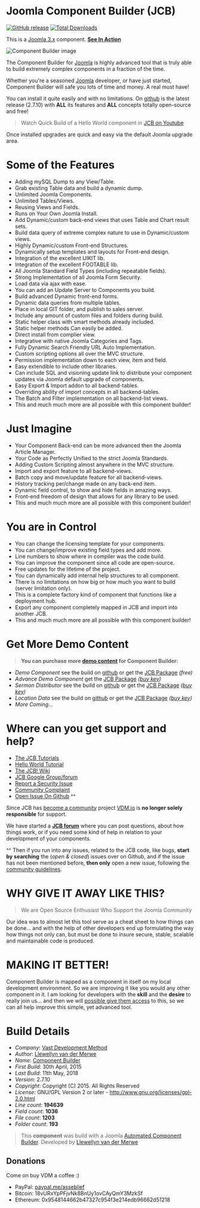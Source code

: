 # Joomla Component Builder (JCB)
[![GitHub release](https://img.shields.io/github/release/vdm-io/Joomla-Component-Builder.svg)](https://github.com/vdm-io/Joomla-Component-Builder/releases) [![Total Downloads](https://img.shields.io/github/downloads/vdm-io/Joomla-Component-Builder/total.svg)](https://github.com/vdm-io/Joomla-Component-Builder/releases)

This is a [Joomla 3.x](https://extensions.joomla.org/extension/component-builder/) component. [__See In Action__](https://www.youtube.com/watch?v=IQfsLYIeblk&list=PLQRGFI8XZ_wtGvPQZWBfDzzlERLQgpMRE&index=45)

 ![Component Builder image](https://raw.githubusercontent.com/vdm-io/Joomla-Component-Builder/master/admin/assets/images/vdm-component.jpg "The Component Builder")

The Component Builder for [Joomla](https://extensions.joomla.org/extension/component-builder/) is highly advanced tool that is truly able to build extremely complex components in a fraction of the time.

Whether you're a seasoned [Joomla](https://extensions.joomla.org/extension/component-builder/) developer, or have just started, Component Builder will safe you lots of time and money. A real must have!

You can install it quite easily and with no limitations. On [github](https://github.com/vdm-io/Joomla-Component-Builder/releases) is the latest release (2.7.10) with **ALL** its features and **ALL** concepts totally open-source and free! 

> Watch Quick Build of a Hello World component in [JCB on Youtube](https://www.youtube.com/watch?v=IQfsLYIeblk&list=PLQRGFI8XZ_wtGvPQZWBfDzzlERLQgpMRE&index=45)

Once installed upgrades are quick and easy via the default Joomla upgrade area.

Some of the Features
====================

+ Adding mySQL Dump to any View/Table.
+ Grab existing Table data and build a dynamic dump.
+ Unlimited Joomla Components.
+ Unlimited Tables/Views.
+ Reusing Views and Fields.
+ Runs on Your Own Joomla Install.
+ Add Dynamic/custom back-end views that uses Table and Chart result sets.
+ Build data query of extreme complex nature to use in Dynamic/custom views.
+ Highly Dynamic/custom Front-end Structures.
+ Dynamically setup templates and layouts for Front-end design.
+ Integration of the excellent UIKIT lib.
+ Integration of the excellent FOOTABLE lib.
+ All Joomla Standard Field Types (including repeatable fields).
+ Strong Implementation of all Joomla Form Security.
+ Load data via ajax with ease.
+ You can add an Update Server to Components you build.
+ Build advanced Dynamic front-end forms.
+ Dynamic data queries from multiple tables.
+ Place in local GIT folder, and publish to sales server.
+ Include any amount of custom files and folders during build.
+ Static helper class with smart methods already included.
+ Static helper methods Can easily be added.
+ Direct install from complier view.
+ Integrative with native Joomla Categories and Tags.
+ Fully Dynamic Search Friendly URL Auto Implementation.
+ Custom scripting options all over the MVC structure.
+ Permission implementation down to each view, item and field.
+ Easy extendible to include other libraries.
+ Can include SQL and visioning update link to distribute your component updates via Joomla default upgrade of components.
+ Easy Export & Import addon to all backend-tables.
+ Overriding ability of import concepts in all backend-tables.
+ The Batch and Filter implementation on all backend-list views.
+ This and much much more are all possible with this component builder!

Just Imagine
====================

+ Your Component Back-end can be more advanced then the Joomla Article Manager.
+ Your Code as Perfectly Unified to the strict Joomla Standards.
+ Adding Custom Scripting almost anywhere in the MVC structure.
+ Import and export feature to all backend-views.
+ Batch copy and move/update feature for all backend-views.
+ History tracking per/change made on any back-end item.
+ Dynamic field control, to show and hide fields in amazing ways.
+ Front-end freedom of design that allows for any library to be used.
+ This and much much more are all possible with this component builder!

You are in Control
====================

+ You can change the licensing template for your components.
+ You can change/improve existing field types and add more.
+ Line numbers to show where in compiler was the code build.
+ You can improve the component since all code are open-source.
+ Free updates for the lifetime of the project.
+ You can dynamically add internal help structures to all component.
+ There is no limitations on how big or how much you want to build (server limitation only).
+ This is a complete factory kind of component that functions like a deployment hub.
+ Export any component completely mapped in JCB and import into another JCB.
+ This and much much more are all possible with this component builder!

Get More Demo Content
====================

> **You can purchase more [demo content](http://vdm.bz/jcb-packages) for Component Builder:**

+ *Demo Component* see the build on [github](https://github.com/namibia/demo-joomla-3-component) or get the [JCB Package](https://github.com/vdm-io/JCB-Packages/raw/master/JCB_demo.zip) _(free)_
+ *Advance Demo Component* get the [JCB Package](https://github.com/vdm-io/JCB-Packages/raw/master/JCB_demoAdvanced.zip) _([buy key](http://vdm.bz/get-advance-demo-key))_
+ *Sermon Distributor* see the build on [github](https://github.com/SermonDistributor/Joomla-3-Component) or get the [JCB Package](https://github.com/vdm-io/JCB-Packages/raw/master/JCB_sermondistributor.zip) _([buy key](http://vdm.bz/get-sermon-distributor-key))_
+ *Location Data* see the build on [github](https://github.com/vdm-io/Joomla-Location-Data) or get the [JCB Package](https://github.com/vdm-io/JCB-Packages/raw/master/JCB_locationData.zip) _([buy key](http://vdm.bz/get-location-data-key))_
+ *More Coming...*

Where can you get support and help?
====================

+ [The JCB Tutorials](https://www.youtube.com/playlist?list=PLQRGFI8XZ_wtGvPQZWBfDzzlERLQgpMRE)
+ [Hello World Tutorial](https://www.youtube.com/watch?v=IQfsLYIeblk&list=PLQRGFI8XZ_wtGvPQZWBfDzzlERLQgpMRE&index=45)
+ [The JCB! Wiki](https://github.com/vdm-io/Joomla-Component-Builder/wiki)
+ [JCB Google Group/forum](https://groups.google.com/a/vdm.io/d/forum/jcb)
+ [Report a Security Issue](http://joomlacomponentbuilder.com/report-security-issues)
+ [Community Complaint](http://joomlacomponentbuilder.com/community-complaint)
+ [Open Issue On Github](https://github.com/vdm-io/Joomla-Component-Builder/issues) ^^

Since JCB has [become a community](https://github.com/vdm-io/Joomla-Component-Builder/blob/staging/.github/SUPPORT.md) project [VDM.io](https://www.vdm.io/joomla-component-builder) is **no longer solely responsible** for support.

We have started a [**JCB forum**](https://groups.google.com/a/vdm.io/d/forum/jcb) where you can post questions, about how things work, or if you need some kind of help in relation to your development of your components.

^^ Then if you run into any issues, related to the JCB code, like bugs, **start by searching** the (*open & closed*) issues over on Github, and if the issue has not been mentioned before, **then only** open a new issue, following the [community guidelines](https://github.com/vdm-io/Joomla-Component-Builder/blob/master/.github/CONTRIBUTING.md).

WHY GIVE IT AWAY LIKE THIS?
====================

> We are Open Source Enthusiast
> Who Support the Joomla Community

Our idea was to almost let this tool serve as a cheat sheet to how things can be done... and with the help of other developers end up formulating the way how things not only can, but must be done to insure secure, stable, scalable and maintainable code is produced. 

MAKING IT BETTER!
====================

Component Builder is mapped as a component in itself on my local development environment. So we are improving it like you would any other component in it. I am looking for developers with the **skill** and the **desire** to really join us... and then we will [possible give them access](https://www.youtube.com/watch?v=lLOfx9YA7VQ&list=PLQRGFI8XZ_wsfz3NdKawCiYsALuZ-GhwJ) to this, so we can all help improve this simple, yet advanced tool.

# Build Details

+ *Company*: [Vast Development Method](https://www.vdm.io/)
+ *Author*: [Llewellyn van der Merwe](mailto:llewellyn@joomlacomponentbuilder.com)
+ *Name*: [Component Builder](http://joomlacomponentbuilder.com)
+ *First Build*: 30th April, 2015
+ *Last Build*: 11th May, 2018
+ *Version*: 2.7.10
+ *Copyright*: Copyright (C) 2015. All Rights Reserved
+ *License*: GNU/GPL Version 2 or later - http://www.gnu.org/licenses/gpl-2.0.html
+ *Line count*: **194639**
+ *Field count*: **1036**
+ *File count*: **1203**
+ *Folder count*: **193**

> This **component** was build with a Joomla [Automated Component Builder](http://joomlacomponentbuilder.com).
> Developed by [Llewellyn van der Merwe](mailto:llewellyn@joomlacomponentbuilder.com)

## Donations

Come on buy VDM a coffee :)
 * PayPal: [paypal.me/asseblief](https://www.paypal.me/asseblief)
 * Bitcoin: 18vURxYpPFjvNk8BnUy1ovCAyQmY3MzkSf
 * Ethereum: 0x9548144662b47327c954f3e214edb96662d51218